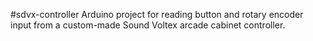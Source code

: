 #sdvx-controller
Arduino project for reading button and rotary encoder input from a custom-made Sound Voltex arcade cabinet controller. 
